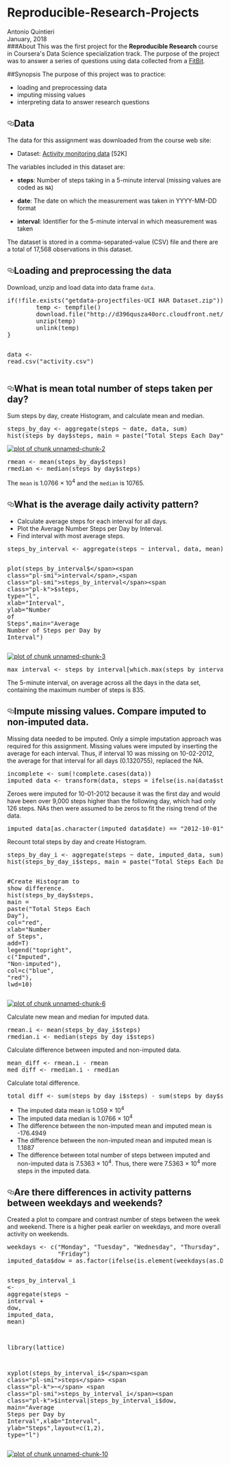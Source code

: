# Reproducible-Research-Projects
<p>Antonio Quintieri<br>
January, 2018<br>
###About
This was the first project for the <strong>Reproducible Research</strong> course in Coursera's Data Science specialization track. The purpose of the project was to answer a series of questions using data collected from a <a href="http://en.wikipedia.org/wiki/Fitbit" rel="nofollow">FitBit</a>.</p>
<p>##Synopsis
The purpose of this project was to practice:</p>
<ul>
<li>loading and preprocessing data</li>
<li>imputing missing values</li>
<li>interpreting data to answer research questions</li>
</ul>
<h2><a href="#data" aria-hidden="true" class="anchor" id="user-content-data"><svg aria-hidden="true" class="octicon octicon-link" height="16" version="1.1" viewBox="0 0 16 16" width="16"><path fill-rule="evenodd" d="M4 9h1v1H4c-1.5 0-3-1.69-3-3.5S2.55 3 4 3h4c1.45 0 3 1.69 3 3.5 0 1.41-.91 2.72-2 3.25V8.59c.58-.45 1-1.27 1-2.09C10 5.22 8.98 4 8 4H4c-.98 0-2 1.22-2 2.5S3 9 4 9zm9-3h-1v1h1c1 0 2 1.22 2 2.5S13.98 12 13 12H9c-.98 0-2-1.22-2-2.5 0-.83.42-1.64 1-2.09V6.25c-1.09.53-2 1.84-2 3.25C6 11.31 7.55 13 9 13h4c1.45 0 3-1.69 3-3.5S14.5 6 13 6z"></path></svg></a>Data</h2>
<p>The data for this assignment was downloaded from the course web
site:</p>
<ul>
<li>Dataset: <a href="https://d396qusza40orc.cloudfront.net/repdata%2Fdata%2Factivity.zip" rel="nofollow">Activity monitoring data</a> [52K]</li>
</ul>
<p>The variables included in this dataset are:</p>
<ul>
<li>
<p><strong>steps</strong>: Number of steps taking in a 5-minute interval (missing
values are coded as <code>NA</code>)</p>
</li>
<li>
<p><strong>date</strong>: The date on which the measurement was taken in YYYY-MM-DD
format</p>
</li>
<li>
<p><strong>interval</strong>: Identifier for the 5-minute interval in which
measurement was taken</p>
</li>
</ul>
<p>The dataset is stored in a comma-separated-value (CSV) file and there are a total of 17,568 observations in this dataset.</p>
<h2><a href="#loading-and-preprocessing-the-data" aria-hidden="true" class="anchor" id="user-content-loading-and-preprocessing-the-data"><svg aria-hidden="true" class="octicon octicon-link" height="16" version="1.1" viewBox="0 0 16 16" width="16"><path fill-rule="evenodd" d="M4 9h1v1H4c-1.5 0-3-1.69-3-3.5S2.55 3 4 3h4c1.45 0 3 1.69 3 3.5 0 1.41-.91 2.72-2 3.25V8.59c.58-.45 1-1.27 1-2.09C10 5.22 8.98 4 8 4H4c-.98 0-2 1.22-2 2.5S3 9 4 9zm9-3h-1v1h1c1 0 2 1.22 2 2.5S13.98 12 13 12H9c-.98 0-2-1.22-2-2.5 0-.83.42-1.64 1-2.09V6.25c-1.09.53-2 1.84-2 3.25C6 11.31 7.55 13 9 13h4c1.45 0 3-1.69 3-3.5S14.5 6 13 6z"></path></svg></a>Loading and preprocessing the data</h2>
<p>Download, unzip and load data into data frame <code>data</code>.</p>
<div class="highlight highlight-source-r"><pre><span class="pl-k">if</span>(<span class="pl-k">!</span>file.exists(<span class="pl-s"><span class="pl-pds">"</span>getdata-projectfiles-UCI HAR Dataset.zip<span class="pl-pds">"</span></span>)) {
        <span class="pl-smi">temp</span> <span class="pl-k">&lt;-</span> tempfile()
        download.file(<span class="pl-s"><span class="pl-pds">"</span>http://d396qusza40orc.cloudfront.net/repdata%2Fdata%2Factivity.zip<span class="pl-pds">"</span></span>,<span class="pl-smi">temp</span>)
        unzip(<span class="pl-smi">temp</span>)
        unlink(<span class="pl-smi">temp</span>)
}

<span class="pl-smi">data</span> <span class="pl-k">&lt;-</span> read.csv(<span class="pl-s"><span class="pl-pds">"</span>activity.csv<span class="pl-pds">"</span></span>)</pre></div>
<h2><a href="#what-is-mean-total-number-of-steps-taken-per-day" aria-hidden="true" class="anchor" id="user-content-what-is-mean-total-number-of-steps-taken-per-day"><svg aria-hidden="true" class="octicon octicon-link" height="16" version="1.1" viewBox="0 0 16 16" width="16"><path fill-rule="evenodd" d="M4 9h1v1H4c-1.5 0-3-1.69-3-3.5S2.55 3 4 3h4c1.45 0 3 1.69 3 3.5 0 1.41-.91 2.72-2 3.25V8.59c.58-.45 1-1.27 1-2.09C10 5.22 8.98 4 8 4H4c-.98 0-2 1.22-2 2.5S3 9 4 9zm9-3h-1v1h1c1 0 2 1.22 2 2.5S13.98 12 13 12H9c-.98 0-2-1.22-2-2.5 0-.83.42-1.64 1-2.09V6.25c-1.09.53-2 1.84-2 3.25C6 11.31 7.55 13 9 13h4c1.45 0 3-1.69 3-3.5S14.5 6 13 6z"></path></svg></a>What is mean total number of steps taken per day?</h2>
<p>Sum steps by day, create Histogram, and calculate mean and median.</p>
<div class="highlight highlight-source-r"><pre><span class="pl-smi">steps_by_day</span> <span class="pl-k">&lt;-</span> aggregate(<span class="pl-smi">steps</span> <span class="pl-k">~</span> <span class="pl-smi">date</span>, <span class="pl-smi">data</span>, <span class="pl-smi">sum</span>)
hist(<span class="pl-smi">steps_by_day</span><span class="pl-k">$</span><span class="pl-smi">steps</span>, <span class="pl-v">main</span> <span class="pl-k">=</span> paste(<span class="pl-s"><span class="pl-pds">"</span>Total Steps Each Day<span class="pl-pds">"</span></span>), <span class="pl-v">col</span><span class="pl-k">=</span><span class="pl-s"><span class="pl-pds">"</span>blue<span class="pl-pds">"</span></span>, <span class="pl-v">xlab</span><span class="pl-k">=</span><span class="pl-s"><span class="pl-pds">"</span>Number of Steps<span class="pl-pds">"</span></span>)</pre></div>
<p><a href="https://github.com/antoraf/Reproducible-Research-Projects/blob/Pictures/Picture1.png" target="_blank"><img src="https://github.com/antoraf/Reproducible-Research-Projects/blob/Pictures/Picture1.png" alt="plot of chunk unnamed-chunk-2" style="max-width:100%;"></a></p>
<div class="highlight highlight-source-r"><pre><span class="pl-smi">rmean</span> <span class="pl-k">&lt;-</span> mean(<span class="pl-smi">steps_by_day</span><span class="pl-k">$</span><span class="pl-smi">steps</span>)
<span class="pl-smi">rmedian</span> <span class="pl-k">&lt;-</span> median(<span class="pl-smi">steps_by_day</span><span class="pl-k">$</span><span class="pl-smi">steps</span>)</pre></div>
<p>The <code>mean</code> is 1.0766 × 10<sup>4</sup> and the <code>median</code> is 10765.</p>
<h2><a href="#what-is-the-average-daily-activity-pattern" aria-hidden="true" class="anchor" id="user-content-what-is-the-average-daily-activity-pattern"><svg aria-hidden="true" class="octicon octicon-link" height="16" version="1.1" viewBox="0 0 16 16" width="16"><path fill-rule="evenodd" d="M4 9h1v1H4c-1.5 0-3-1.69-3-3.5S2.55 3 4 3h4c1.45 0 3 1.69 3 3.5 0 1.41-.91 2.72-2 3.25V8.59c.58-.45 1-1.27 1-2.09C10 5.22 8.98 4 8 4H4c-.98 0-2 1.22-2 2.5S3 9 4 9zm9-3h-1v1h1c1 0 2 1.22 2 2.5S13.98 12 13 12H9c-.98 0-2-1.22-2-2.5 0-.83.42-1.64 1-2.09V6.25c-1.09.53-2 1.84-2 3.25C6 11.31 7.55 13 9 13h4c1.45 0 3-1.69 3-3.5S14.5 6 13 6z"></path></svg></a>What is the average daily activity pattern?</h2>
<ul>
<li>Calculate average steps for each interval for all days.</li>
<li>Plot the Average Number Steps per Day by Interval.</li>
<li>Find interval with most average steps.</li>
</ul>
<div class="highlight highlight-source-r"><pre><span class="pl-smi">steps_by_interval</span> <span class="pl-k">&lt;-</span> aggregate(<span class="pl-smi">steps</span> <span class="pl-k">~</span> <span class="pl-smi">interval</span>, <span class="pl-smi">data</span>, <span class="pl-smi">mean</span>)

plot(<span class="pl-smi">steps_by_interval</span><span class="pl-k">$</span><span class="pl-smi">interval</span>,<span class="pl-smi">steps_by_interval</span><span class="pl-k">$</span><span class="pl-smi">steps</span>, <span class="pl-v">type</span><span class="pl-k">=</span><span class="pl-s"><span class="pl-pds">"</span>l<span class="pl-pds">"</span></span>, <span class="pl-v">xlab</span><span class="pl-k">=</span><span class="pl-s"><span class="pl-pds">"</span>Interval<span class="pl-pds">"</span></span>, <span class="pl-v">ylab</span><span class="pl-k">=</span><span class="pl-s"><span class="pl-pds">"</span>Number of Steps<span class="pl-pds">"</span></span>,<span class="pl-v">main</span><span class="pl-k">=</span><span class="pl-s"><span class="pl-pds">"</span>Average Number of Steps per Day by Interval<span class="pl-pds">"</span></span>)</pre></div>
<p><a href="https://github.com/antoraf/Reproducible-Research-Projects/blob/Pictures/Picture4.png" target="_blank"><img src="https://github.com/antoraf/Reproducible-Research-Projects/blob/Pictures/Picture4.png" alt="plot of chunk unnamed-chunk-3" style="max-width:100%;"></a></p>
<div class="highlight highlight-source-r"><pre><span class="pl-smi">max_interval</span> <span class="pl-k">&lt;-</span> <span class="pl-smi">steps_by_interval</span>[which.max(<span class="pl-smi">steps_by_interval</span><span class="pl-k">$</span><span class="pl-smi">steps</span>),<span class="pl-c1">1</span>]</pre></div>
<p>The 5-minute interval, on average across all the days in the data set, containing the maximum number of steps is 835.</p>
<h2><a href="#impute-missing-values-compare-imputed-to-non-imputed-data" aria-hidden="true" class="anchor" id="user-content-impute-missing-values-compare-imputed-to-non-imputed-data"><svg aria-hidden="true" class="octicon octicon-link" height="16" version="1.1" viewBox="0 0 16 16" width="16"><path fill-rule="evenodd" d="M4 9h1v1H4c-1.5 0-3-1.69-3-3.5S2.55 3 4 3h4c1.45 0 3 1.69 3 3.5 0 1.41-.91 2.72-2 3.25V8.59c.58-.45 1-1.27 1-2.09C10 5.22 8.98 4 8 4H4c-.98 0-2 1.22-2 2.5S3 9 4 9zm9-3h-1v1h1c1 0 2 1.22 2 2.5S13.98 12 13 12H9c-.98 0-2-1.22-2-2.5 0-.83.42-1.64 1-2.09V6.25c-1.09.53-2 1.84-2 3.25C6 11.31 7.55 13 9 13h4c1.45 0 3-1.69 3-3.5S14.5 6 13 6z"></path></svg></a>Impute missing values. Compare imputed to non-imputed data.</h2>
<p>Missing data needed to be imputed. Only a simple imputation approach was required for this assignment.
Missing values were imputed by inserting the average for each interval. Thus, if interval 10 was missing on 10-02-2012, the average for that interval for all days (0.1320755), replaced the NA.</p>
<div class="highlight highlight-source-r"><pre><span class="pl-smi">incomplete</span> <span class="pl-k">&lt;-</span> sum(<span class="pl-k">!</span>complete.cases(<span class="pl-smi">data</span>))
<span class="pl-smi">imputed_data</span> <span class="pl-k">&lt;-</span> transform(<span class="pl-smi">data</span>, <span class="pl-v">steps</span> <span class="pl-k">=</span> ifelse(is.na(<span class="pl-smi">data</span><span class="pl-k">$</span><span class="pl-smi">steps</span>), <span class="pl-smi">steps_by_interval</span><span class="pl-k">$</span><span class="pl-smi">steps</span>[match(<span class="pl-smi">data</span><span class="pl-k">$</span><span class="pl-smi">interval</span>, <span class="pl-smi">steps_by_interval</span><span class="pl-k">$</span><span class="pl-smi">interval</span>)], <span class="pl-smi">data</span><span class="pl-k">$</span><span class="pl-smi">steps</span>))</pre></div>
<p>Zeroes were imputed for 10-01-2012 because it was the first day and would have been over 9,000 steps higher than the following day, which had only 126 steps. NAs then were assumed to be zeros to fit the rising trend of the data.</p>
<div class="highlight highlight-source-r"><pre><span class="pl-smi">imputed_data</span>[as.character(<span class="pl-smi">imputed_data</span><span class="pl-k">$</span><span class="pl-smi">date</span>) <span class="pl-k">==</span> <span class="pl-s"><span class="pl-pds">"</span>2012-10-01<span class="pl-pds">"</span></span>, <span class="pl-c1">1</span>] <span class="pl-k">&lt;-</span> <span class="pl-c1">0</span></pre></div>
<p>Recount total steps by day and create Histogram.</p>
<div class="highlight highlight-source-r"><pre><span class="pl-smi">steps_by_day_i</span> <span class="pl-k">&lt;-</span> aggregate(<span class="pl-smi">steps</span> <span class="pl-k">~</span> <span class="pl-smi">date</span>, <span class="pl-smi">imputed_data</span>, <span class="pl-smi">sum</span>)
hist(<span class="pl-smi">steps_by_day_i</span><span class="pl-k">$</span><span class="pl-smi">steps</span>, <span class="pl-v">main</span> <span class="pl-k">=</span> paste(<span class="pl-s"><span class="pl-pds">"</span>Total Steps Each Day<span class="pl-pds">"</span></span>), <span class="pl-v">col</span><span class="pl-k">=</span><span class="pl-s"><span class="pl-pds">"</span>blue<span class="pl-pds">"</span></span>, <span class="pl-v">xlab</span><span class="pl-k">=</span><span class="pl-s"><span class="pl-pds">"</span>Number of Steps<span class="pl-pds">"</span></span>)

<span class="pl-c"><span class="pl-c">#</span>Create Histogram to show difference. </span>
hist(<span class="pl-smi">steps_by_day</span><span class="pl-k">$</span><span class="pl-smi">steps</span>, <span class="pl-v">main</span> <span class="pl-k">=</span> paste(<span class="pl-s"><span class="pl-pds">"</span>Total Steps Each Day<span class="pl-pds">"</span></span>), <span class="pl-v">col</span><span class="pl-k">=</span><span class="pl-s"><span class="pl-pds">"</span>red<span class="pl-pds">"</span></span>, <span class="pl-v">xlab</span><span class="pl-k">=</span><span class="pl-s"><span class="pl-pds">"</span>Number of Steps<span class="pl-pds">"</span></span>, <span class="pl-v">add</span><span class="pl-k">=</span><span class="pl-c1">T</span>)
legend(<span class="pl-s"><span class="pl-pds">"</span>topright<span class="pl-pds">"</span></span>, c(<span class="pl-s"><span class="pl-pds">"</span>Imputed<span class="pl-pds">"</span></span>, <span class="pl-s"><span class="pl-pds">"</span>Non-imputed<span class="pl-pds">"</span></span>), <span class="pl-v">col</span><span class="pl-k">=</span>c(<span class="pl-s"><span class="pl-pds">"</span>blue<span class="pl-pds">"</span></span>, <span class="pl-s"><span class="pl-pds">"</span>red<span class="pl-pds">"</span></span>), <span class="pl-v">lwd</span><span class="pl-k">=</span><span class="pl-c1">10</span>)</pre></div>
<p><a href="https://github.com/antoraf/Reproducible-Research-Projects/blob/Pictures/Picture3.png" target="_blank"><img src="https://github.com/antoraf/Reproducible-Research-Projects/blob/Pictures/Picture3.png" alt="plot of chunk unnamed-chunk-6" style="max-width:100%;"></a></p>
<p>Calculate new mean and median for imputed data.</p>
<div class="highlight highlight-source-r"><pre><span class="pl-smi">rmean.i</span> <span class="pl-k">&lt;-</span> mean(<span class="pl-smi">steps_by_day_i</span><span class="pl-k">$</span><span class="pl-smi">steps</span>)
<span class="pl-smi">rmedian.i</span> <span class="pl-k">&lt;-</span> median(<span class="pl-smi">steps_by_day_i</span><span class="pl-k">$</span><span class="pl-smi">steps</span>)</pre></div>
<p>Calculate difference between imputed and non-imputed data.</p>
<div class="highlight highlight-source-r"><pre><span class="pl-smi">mean_diff</span> <span class="pl-k">&lt;-</span> <span class="pl-smi">rmean.i</span> <span class="pl-k">-</span> <span class="pl-smi">rmean</span>
<span class="pl-smi">med_diff</span> <span class="pl-k">&lt;-</span> <span class="pl-smi">rmedian.i</span> <span class="pl-k">-</span> <span class="pl-smi">rmedian</span></pre></div>
<p>Calculate total difference.</p>
<div class="highlight highlight-source-r"><pre><span class="pl-smi">total_diff</span> <span class="pl-k">&lt;-</span> sum(<span class="pl-smi">steps_by_day_i</span><span class="pl-k">$</span><span class="pl-smi">steps</span>) <span class="pl-k">-</span> sum(<span class="pl-smi">steps_by_day</span><span class="pl-k">$</span><span class="pl-smi">steps</span>)</pre></div>
<ul>
<li>The imputed data mean is 1.059 × 10<sup>4</sup></li>
<li>The imputed data median is 1.0766 × 10<sup>4</sup></li>
<li>The difference between the non-imputed mean and imputed mean is -176.4949</li>
<li>The difference between the non-imputed mean and imputed mean is 1.1887</li>
<li>The difference between total number of steps between imputed and non-imputed data is 7.5363 × 10<sup>4</sup>. Thus, there were 7.5363 × 10<sup>4</sup> more steps in the imputed data.</li>
</ul>
<h2><a href="#are-there-differences-in-activity-patterns-between-weekdays-and-weekends" aria-hidden="true" class="anchor" id="user-content-are-there-differences-in-activity-patterns-between-weekdays-and-weekends"><svg aria-hidden="true" class="octicon octicon-link" height="16" version="1.1" viewBox="0 0 16 16" width="16"><path fill-rule="evenodd" d="M4 9h1v1H4c-1.5 0-3-1.69-3-3.5S2.55 3 4 3h4c1.45 0 3 1.69 3 3.5 0 1.41-.91 2.72-2 3.25V8.59c.58-.45 1-1.27 1-2.09C10 5.22 8.98 4 8 4H4c-.98 0-2 1.22-2 2.5S3 9 4 9zm9-3h-1v1h1c1 0 2 1.22 2 2.5S13.98 12 13 12H9c-.98 0-2-1.22-2-2.5 0-.83.42-1.64 1-2.09V6.25c-1.09.53-2 1.84-2 3.25C6 11.31 7.55 13 9 13h4c1.45 0 3-1.69 3-3.5S14.5 6 13 6z"></path></svg></a>Are there differences in activity patterns between weekdays and weekends?</h2>
<p>Created a plot to compare and contrast number of steps between the week and weekend. There is a higher peak earlier on weekdays, and more overall activity on weekends.</p>
<div class="highlight highlight-source-r"><pre><span class="pl-smi">weekdays</span> <span class="pl-k">&lt;-</span> c(<span class="pl-s"><span class="pl-pds">"</span>Monday<span class="pl-pds">"</span></span>, <span class="pl-s"><span class="pl-pds">"</span>Tuesday<span class="pl-pds">"</span></span>, <span class="pl-s"><span class="pl-pds">"</span>Wednesday<span class="pl-pds">"</span></span>, <span class="pl-s"><span class="pl-pds">"</span>Thursday<span class="pl-pds">"</span></span>, 
              <span class="pl-s"><span class="pl-pds">"</span>Friday<span class="pl-pds">"</span></span>)
<span class="pl-smi">imputed_data</span><span class="pl-k">$</span><span class="pl-v">dow</span> <span class="pl-k">=</span> as.factor(ifelse(is.element(weekdays(as.Date(<span class="pl-smi">imputed_data</span><span class="pl-k">$</span><span class="pl-smi">date</span>)),<span class="pl-smi">weekdays</span>), <span class="pl-s"><span class="pl-pds">"</span>Weekday<span class="pl-pds">"</span></span>, <span class="pl-s"><span class="pl-pds">"</span>Weekend<span class="pl-pds">"</span></span>))

<span class="pl-smi">steps_by_interval_i</span> <span class="pl-k">&lt;-</span> aggregate(<span class="pl-smi">steps</span> <span class="pl-k">~</span> <span class="pl-smi">interval</span> <span class="pl-k">+</span> <span class="pl-smi">dow</span>, <span class="pl-smi">imputed_data</span>, <span class="pl-smi">mean</span>)

library(<span class="pl-smi">lattice</span>)

xyplot(<span class="pl-smi">steps_by_interval_i</span><span class="pl-k">$</span><span class="pl-smi">steps</span> <span class="pl-k">~</span> <span class="pl-smi">steps_by_interval_i</span><span class="pl-k">$</span><span class="pl-smi">interval</span><span class="pl-k">|</span><span class="pl-smi">steps_by_interval_i</span><span class="pl-k">$</span><span class="pl-smi">dow</span>, <span class="pl-v">main</span><span class="pl-k">=</span><span class="pl-s"><span class="pl-pds">"</span>Average Steps per Day by Interval<span class="pl-pds">"</span></span>,<span class="pl-v">xlab</span><span class="pl-k">=</span><span class="pl-s"><span class="pl-pds">"</span>Interval<span class="pl-pds">"</span></span>, <span class="pl-v">ylab</span><span class="pl-k">=</span><span class="pl-s"><span class="pl-pds">"</span>Steps<span class="pl-pds">"</span></span>,<span class="pl-v">layout</span><span class="pl-k">=</span>c(<span class="pl-c1">1</span>,<span class="pl-c1">2</span>), <span class="pl-v">type</span><span class="pl-k">=</span><span class="pl-s"><span class="pl-pds">"</span>l<span class="pl-pds">"</span></span>)</pre></div>
<p><a href="https://github.com/antoraf/Reproducible-Research-Projects/blob/Pictures/Picture3.png" target="_blank"><img src="https://github.com/antoraf/Reproducible-Research-Projects/blob/Pictures/Picture3.png" alt="plot of chunk unnamed-chunk-10" style="max-width:100%;"></a></p>
</article>
  </div>
